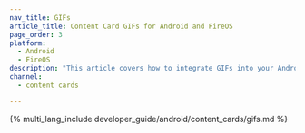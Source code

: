 ```yaml
---
nav_title: GIFs
article_title: Content Card GIFs for Android and FireOS
page_order: 3
platform: 
  - Android
  - FireOS
description: "This article covers how to integrate GIFs into your Android or FireOS Content Cards."
channel:
  - content cards

---
```


{% multi_lang_include developer_guide/android/content_cards/gifs.md %}
